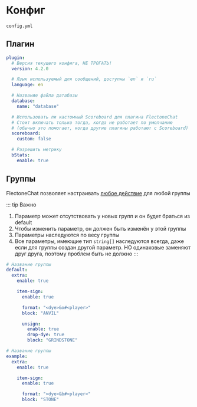 # Конфиг
`config.yml`

## Плагин

```yaml
plugin:
  # Версия текущего конфига, НЕ ТРОГАТЬ!
  version: 4.2.0

  # Язык используемый для сообщений, доступны `en` и `ru`
  language: en

  # Название файла датабазы
  database:
    name: "database"

  # Использовать ли кастомный Scoreboard для плагина FlectoneChat
  # Стоит включать только тогда, когда не работает по умолчанию
  # (обычно это помогает, когда другие плагины работают с Scoreboard)
  scoreboard:
    custom: false

  # Разрешить метрику
  bStats:
    enable: true
```

## Группы
FlectoneChat позволяет настраивать [любое действие](../groupModules/extra/) для любой группы

::: tip Важно
1. Параметр может отсутствовать у новых групп и он будет браться из default
2. Чтобы изменить параметр, он должен быть изменён у этой группы
3. Параметры наследуются по весу группы
4. Все параметры, имеющие тип `string[]` наследуются всегда, даже если для группы создан другой параметр. НО одинаковые заменяют друг друга, поэтому проблем быть не должно
:::

```yaml
# Название группы
default:
  extra:
    enable: true

    item-sign:
      enable: true

      format: "<dye>&o#<player>"
      block: "ANVIL"

      unsign:
        enable: true
        drop-dye: true
        block: "GRINDSTONE"

# Название группы
example:
  extra:
    enable: true

    item-sign:
      enable: true

      format: "<dye>&b#<player>"
      block: "STONE"
```
